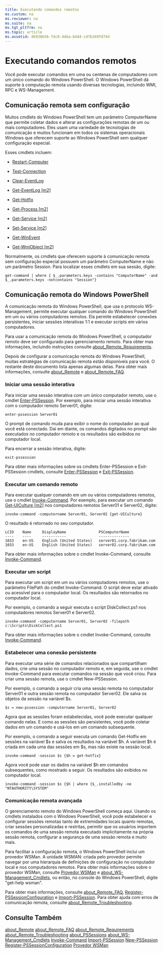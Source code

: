 ```yaml
---
title: Executando comandos remotos
ms.custom: na
ms.reviewer: na
ms.suite: na
ms.tgt_pltfrm: na
ms.topic: article
ms.assetid: d6938b56-7dc8-44ba-b4d4-cd7b169fd74d
---
```

# Executando comandos remotos
Você pode executar comandos em uma ou centenas de computadores com um único comando do Windows PowerShell. O Windows PowerShell dá suporte à computação remota usando diversas tecnologias, incluindo WMI, RPC e WS-Management.

## Comunicação remota sem configuração
Muitos cmdlets do Windows PowerShell tem um parâmetro ComputerName que permite coletar dados e alterar as configurações remotas de um ou mais computadores. Eles usam uma variedade de tecnologias de comunicação e muitos funcionam em todos os sistemas operacionais Windows que oferecem suporte ao Windows PowerShell sem qualquer configuração especial.

Esses cmdlets incluem:

-   [Restart-Computer](assetId:///bd52bcf6-80ee-4866-9320-04ee1d1dca4a)

-   [Test-Connection](assetId:///87d293e5-10e2-489b-b0a9-922d77c05f3f)

-   [Clear-EventLog](assetId:///05d0de31-3c9d-4cd6-8e1a-dac19835464c)

-   [Get-EventLog [m2]](assetId:///a4372a60-b7d9-4b1c-a268-aa5240300141)

-   [Get-Hotfix](assetId:///e1ef636f-5170-4675-b564-199d9ef6f101)

-   [Get-Process [m2]](assetId:///27a05dbd-4b69-48a3-8d55-b295f6225f15)

-   [Get-Service [m2]](assetId:///0a09cb22-0a1c-4a79-9851-4e53075f9cf6)

-   [Set-Service [m2]](assetId:///b71e29ed-372b-4e32-a4b7-5eb6216e56c3)

-   [Get-WinEvent](assetId:///e1ef636f-5170-4675-b564-199d9ef6f101)

-   [Get-WmiObject [m2]](assetId:///a4c499fa-deec-4c4b-b3fb-6e195d48a396)

Normalmente, os cmdlets que oferecem suporte à comunicação remota sem configuração especial possuem um parâmetro ComputerName e não um parâmetro Session. Para localizar esses cmdlets em sua sessão, digite:

```
get-command | where { $_.parameters.keys -contains "ComputerName" -and $_.parameters.keys -notcontains "Session"}
```

## Comunicação remota do Windows PowerShell
A comunicação remota do Windows PowerShell, que usa o protocolo WS-Management, permite executar qualquer comando do Windows PowerShell em um ou vários computadores remotos. Ela permite estabelecer conexões persistentes, iniciar sessões interativas 1:1 e executar scripts em vários computadores.

Para usar a comunicação remota do Windows PowerShell, o computador remoto deve ser configurado para gerenciamento remoto. Para obter mas informações, incluindo instruções consulte [about_Remote_Requirements](assetId:///da213949-134c-4741-b307-81f4492ba1bd).

Depois de configurar a comunicação remota do Windows PowerShell, muitas estratégias de comunicação remota estão disponíveis para você. O restante deste documento lista apenas algumas delas. Para obter mais informações, consulte [about_Remote](assetId:///9b4a5c87-9162-4adf-bdfe-fbc80b9b8970) e [about_Remote_FAQ](assetId:///e23702fd-9415-4a98-9975-390a4d3adc42).

### Iniciar uma sessão interativa
Para iniciar uma sessão interativa com um único computador remoto, use o cmdlet [Enter-PSSession](assetId:///f4fd89b4-80e9-434e-bd46-952aa8d40d4c). Por exemplo, para iniciar uma sessão interativa com o computador remoto Server01, digite:

```
enter-pssession Server01
```

O prompt de comando muda para exibir o nome do computador ao qual você está conectado. Daí em diante, os comandos digitados no prompt são executados no computador remoto e os resultados são exibidos no computador local.

Para encerrar a sessão interativa, digite:

```
exit-pssession
```

Para obter mais informações sobre os cmdlets Enter-PSSession e Exit-PSSession cmdlets, consulte [Enter-PSSession](assetId:///f4fd89b4-80e9-434e-bd46-952aa8d40d4c) e [Exit-PSSession](assetId:///b6daa1ce-48a5-41a3-ac4b-b64dbe03465d).

### Executar um comando remoto
Para executar qualquer comando em um ou vários computadores remotos, use o cmdlet [Invoke-Command](assetId:///22fd98ba-1874-492e-95a5-c069467b8462). Por exemplo, para executar um comando [Get-UICulture [m2]](assetId:///99175c2e-e856-4208-970e-3dd2f6bac5b8) nos computadores remotos Server01 e Server02, digite:

```
invoke-command -computername Server01, Server02 {get-UICulture}
```

O resultado é retornado no seu computador.

```
LCID    Name     DisplayName               PSComputerName
----    ----     -----------               --------------
1033    en-US    English (United States)   server01.corp.fabrikam.com
1033    en-US    English (United States)   server02.corp.fabrikam.com
```

Para obter mais informações sobre o cmdlet Invoke-Command, consulte [Invoke-Command](assetId:///22fd98ba-1874-492e-95a5-c069467b8462).

### Executar um script
Para executar um script em um ou vários computadores remotos, use o parâmetro FilePath do cmdlet Invoke-Command. O script deve estar ativado ou acessível para o computador local. Os resultados são retornados no computador local.

Por exemplo, o comando a seguir executa o script DiskCollect.ps1 nos computadores remotos Server01 e Server02.

```
invoke-command -computername Server01, Server02 -filepath c:\Scripts\DiskCollect.ps1
```

Para obter mais informações sobre o cmdlet Invoke-Command, consulte [Invoke-Command](assetId:///22fd98ba-1874-492e-95a5-c069467b8462).

### Estabelecer uma conexão persistente
Para executar uma série de comandos relacionados que compartilham dados, crie uma sessão no computador remoto e, em seguida, use o cmdlet Invoke-Command para executar comandos na sessão que você criou. Para criar uma sessão remota, use o cmdlet New-PSSession.

Por exemplo, o comando a seguir cria uma sessão remota no computador Server01 e outra sessão remota no computador Server02. Ele salva os objetos da sessão na variável $s.

```
$s = new-pssession -computername Server01, Server02
```

Agora que as sessões foram estabelecidas, você pode executar qualquer comando nelas. E como as sessões são persistentes, você pode coletar dados em um comando e usá-los em um comando subsequente.

Por exemplo, o comando a seguir executa um comando Get-Hotfix em sessões na variável $s e salva os resultados na variável $h. A variável $h é criada em cada uma das sessões em $s, mas não existe na sessão local.

```
invoke-command -session $s {$h = get-hotfix}
```

Agora você pode usar os dados na variável $h em comandos subsequentes, como mostrado a seguir. Os resultados são exibidos no computador local.

```
invoke-command -session $s {$h | where {$_.installedby -ne "NTAUTHORITY\SYSTEM"
```

### Comunicação remota avançada
O gerenciamento remoto do Windows PowerShell começa aqui. Usando os cmdlets instalados com o Windows PowerShell, você pode estabelecer e configurar sessões remotas tanto de extremidades locais quanto remotas, criar sessões personalizadas e restritas, permitir que os usuários importem os comandos de uma sessão remota executado implicitamente na própria sessão remota, configurar a segurança de uma sessão remota e muito mais.

Para facilitar a configuração remota, o Windows PowerShell inclui um provedor WSMan. A unidade WSMAN: criada pelo provedor permite navegar por uma hierarquia de definições de configuração no computador local e nos computadores remotos. Para obter mais informações sobre o provedor WSMan, consulte [Provedor WSMan](assetId:///66fe1241-e08f-49ca-832f-a84c33ca8735) e [about_WS-Management_Cmdlets](assetId:///6ed3370a-ea10-45a5-9493-696aeace27ed), ou então, no console do Windows PowerShell, digite "get-help wsman".

Para obter mais informações, consulte [about_Remote_FAQ](assetId:///e23702fd-9415-4a98-9975-390a4d3adc42), [Register-PSSessionConfiguration](assetId:///af68867a-d201-4b19-a1de-594015ed8a25) e [Import-PSSession](assetId:///048c115e-a6fb-4e0d-8cea-c5ca24630c9d). Para obter ajuda com erros de comunicação remota, consulte [about_Remote_Troubleshooting](assetId:///2f890148-8578-49ed-85ea-79a489dd6317).

## Consulte Também
[about_Remote](assetId:///9b4a5c87-9162-4adf-bdfe-fbc80b9b8970)
[about_Remote_FAQ](assetId:///e23702fd-9415-4a98-9975-390a4d3adc42)
[about_Remote_Requirements](assetId:///da213949-134c-4741-b307-81f4492ba1bd)
[about_Remote_Troubleshooting](assetId:///2f890148-8578-49ed-85ea-79a489dd6317)
[about_PSSessions](assetId:///7a9b4e0e-fa1b-47b0-92f6-6e2995d70acb)
[about_WS-Management_Cmdlets](assetId:///6ed3370a-ea10-45a5-9493-696aeace27ed)
[Invoke-Command](assetId:///22fd98ba-1874-492e-95a5-c069467b8462)
[Import-PSSession](assetId:///048c115e-a6fb-4e0d-8cea-c5ca24630c9d)
[New-PSSession](assetId:///59452f12-a11d-4558-99ea-e6ca6ad5ffd3)
[Register-PSSessionConfiguration](assetId:///af68867a-d201-4b19-a1de-594015ed8a25)
[Provedor WSMan](assetId:///66fe1241-e08f-49ca-832f-a84c33ca8735)



<!--HONumber=Apr16_HO1-->


